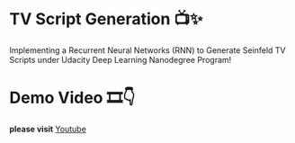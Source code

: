 # TV Script Generation 📺✨
Implementing a Recurrent Neural Networks (RNN) to Generate Seinfeld TV Scripts under Udacity Deep Learning Nanodegree Program!
# Demo Video 🎞👇
**please visit** [Youtube](https://www.youtube.com/watch?v=MtUNVVzgiM8)
